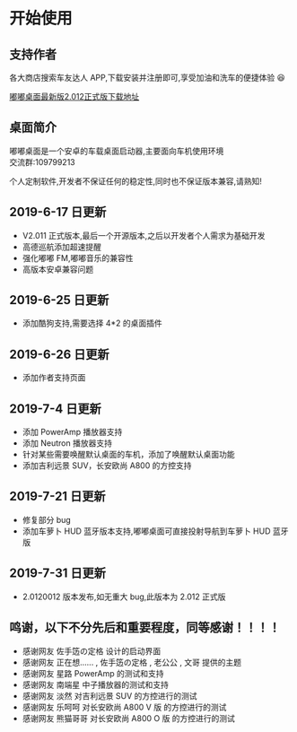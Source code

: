 # 开始使用

## 支持作者

各大商店搜索车友达人 APP,下载安装并注册即可,享受加油和洗车的便捷体验 😆

[嘟嘟桌面最新版2.012正式版下载地址](http://car-launcher.dudu-lucky.com:7000/upload/apk/dcdebe12bcd943ce992ff3c89a27c116/temp.apk)

## 桌面简介

嘟嘟桌面是一个安卓的车载桌面启动器,主要面向车机使用环境<br/>
交流群:109799213<br/>

个人定制软件,开发者不保证任何的稳定性,同时也不保证版本兼容,请熟知!

## 2019-6-17 日更新

- V2.011 正式版本,最后一个开源版本,之后以开发者个人需求为基础开发
- 高德巡航添加超速提醒
- 强化嘟嘟 FM,嘟嘟音乐的兼容性
- 高版本安卓兼容问题

## 2019-6-25 日更新

- 添加酷狗支持,需要选择 4\*2 的桌面插件

## 2019-6-26 日更新

- 添加作者支持页面

## 2019-7-4 日更新

- 添加 PowerAmp 播放器支持
- 添加 Neutron 播放器支持
- 针对某些需要唤醒默认桌面的车机，添加了唤醒默认桌面功能
- 添加吉利远景 SUV，长安欧尚 A800 的方控支持

## 2019-7-21 日更新

- 修复部分 bug
- 添加车萝卜 HUD 蓝牙版本支持,嘟嘟桌面可直接投射导航到车萝卜 HUD 蓝牙版

## 2019-7-31 日更新

- 2.0120012 版本发布,如无重大 bug,此版本为 2.012 正式版

## 鸣谢，以下不分先后和重要程度，同等感谢！！！！

- 感谢网友 佐手笾の定格 设计的启动界面
- 感谢网友 正在想...... , 佐手笾の定格 , 老公公 , 文哥 提供的主题
- 感谢网友 星路 PowerAmp 的测试和支持
- 感谢网友 南端星 中子播放器的测试和支持
- 感谢网友 淡然 对吉利远景 SUV 的方控进行的测试
- 感谢网友 乐呵呵 对长安欧尚 A800 V 版 的方控进行的测试
- 感谢网友 熊猫哥哥 对长安欧尚 A800 O 版 的方控进行的测试
